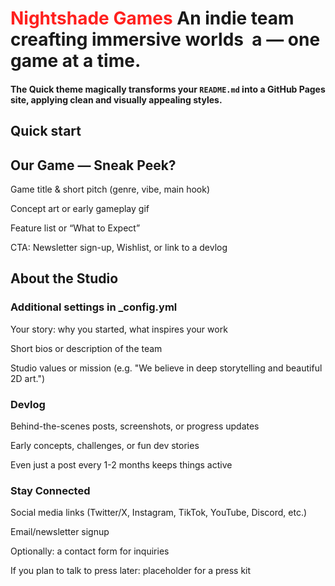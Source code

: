 # <span style="color: #ff201e">Nightshade Games</span> An indie team creafting immersive worlds&nbsp; a&nbsp;— one game at a time.
#### The Quick theme magically transforms your `README.md` into a GitHub Pages site, applying clean and visually appealing styles.

## Quick start


## Our Game — Sneak Peek? 

Game title & short pitch (genre, vibe, main hook)

Concept art or early gameplay gif

Feature list or “What to Expect”

CTA: Newsletter sign-up, Wishlist, or link to a devlog


## About the Studio
### Additional settings in _config.yml

Your story: why you started, what inspires your work

Short bios or description of the team

Studio values or mission (e.g. "We believe in deep storytelling and beautiful 2D art.")

### Devlog

Behind-the-scenes posts, screenshots, or progress updates

Early concepts, challenges, or fun dev stories

Even just a post every 1-2 months keeps things active

### Stay Connected

Social media links (Twitter/X, Instagram, TikTok, YouTube, Discord, etc.)

Email/newsletter signup

Optionally: a contact form for inquiries

If you plan to talk to press later: placeholder for a press kit
